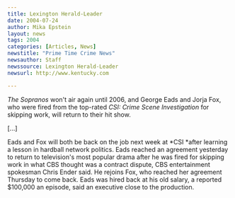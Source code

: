 ```yaml
---
title: Lexington Herald-Leader
date: 2004-07-24
author: Mika Epstein
layout: news
tags: 2004
categories: [Articles, News]
newstitle: "Prime Time Crime News"
newsauthor: Staff  
newssource: Lexington Herald-Leader  
newsurl: http://www.kentucky.com  

---
```


_The Sopranos_ won't air again until 2006, and George Eads and Jorja Fox, who were fired from the top-rated _CSI: Crime Scene Investigation_ for skipping work, will return to their hit show.

[...]

Eads and Fox will both be back on the job next week at *CSI *after learning a lesson in hardball network politics. Eads reached an agreement yesterday to return to television's most popular drama after he was fired for skipping work in what CBS thought was a contract dispute, CBS entertainment spokesman Chris Ender said. He rejoins Fox, who reached her agreement Thursday to come back. Eads was hired back at his old salary, a reported $100,000 an episode, said an executive close to the production.  
